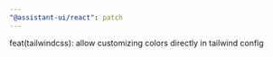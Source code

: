 ```yaml
---
"@assistant-ui/react": patch
---
```


feat(tailwindcss): allow customizing colors directly in tailwind config
